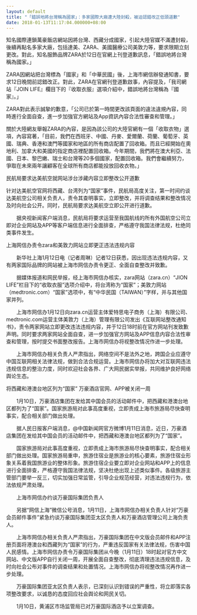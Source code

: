 ```yaml
---
layout: default
title: "「錯誤地將台灣稱為國家」：多家國際大廠遭大陸封殺，被迫認錯改正低頭道歉"
date: 2018-01-13T11:17:04.000000+08:00
---
```


知名國際連鎖萬豪飯店網站因將台灣、西藏分成國家，引起大陸官媒不滿遭封殺，後續再點名多家大廠，包括達美、ZARA、美國醫療公司美敦力等，要求限期立刻更改。對此，知名服飾品牌ZARA於12日在官網上刊登道歉訊息，「錯誤地將台灣稱為國家。」

ZARA因網站把台灣標為「國家」和「中華民國」後，上海市網信辦發通知書，要求12日晚間前認錯改正。對此，ZARA在官網刊登道歉啟事，內容提及，「我司網站『JOIN LIFE』欄目下的『收取衣服』選項介紹中，錯誤地將台灣稱為『國家』。」

ZARA對此表示誠摯的歉意，「公司已於第一時間更改該頁面的違法違規內容，同時進行全面自查，進一步加強官方網站及App資訊內容合法性審查和管理。」

關於大陸網友舉報ZARA的內容，是因為該公司的大陸官網有一個「收取衣物」選項，內容寫著，「目前，我們在西班牙、中國、丹麥、愛爾蘭、荷蘭、葡萄牙、英國、瑞典、香港和澳門等國家和地區的所有商店配置了回收箱。而且已經開始在奧地利、加拿大和美國的指定商店裡配置回收箱。今年期間，我們將在澳大利亞、法國、日本、黎巴嫩、瑞士和台灣等20多個國家，配置回收箱。我們會繼續努力，爭取在未來兩年讓顧客在全球所有商店都能投放回收衣物。」

民航局要求达美航空就网站涉台涉藏内容立即整改公开道歉

针对达美航空官网将西藏、台湾列为“国家”事件，民航局高度关注，第一时间约谈达美航空公司相关负责人，责令其查明事实，立即整改，并将调查结果和整改情况及时向社会公开。同时，民航局要求达美航空立即公开进行道歉。

　　据央视新闻客户端消息，民航局将要求运营至我国航线的所有外国航空公司立即对企业网站及APP等客户端信息进行全面排查，严格遵守我国法律法规，杜绝同类事件发生。

上海网信办责令zara和美敦力网站立即更正违法违规内容

　　新华社上海1月12日电（记者周琳）记者12日获悉，因出现违法违规内容，又有两家国际品牌的网站被上海市网信办责令更正、全面自查整改并致歉。

　　据媒体报道和网民举报，经上海市网信办核实，zara网站（zara.cn）“JION LIFE”栏目下的“收取衣服”选项介绍中，将台湾称为“国家”；美敦力网站（medtronic.com）“国家”选项中，有“中华民国（TAIWAN）”字样，并与其他国家并列。

　　上海市网信办1月12日向zara.cn运营主体爱特思电子商务（上海）有限公司、medtronic.com运营主体美敦力（上海）管理有限公司发出《互联网站整改通知书》，责令两家网站立即更改违法违规内容，并于12日18时前在官方网站刊发致歉声明。同时要求两家网站全面自查，进一步加强官方网站及APP信息内容合法性审查和管理，按时提交书面整改报告。上海市网信办将视整改情况作进一步处理。

　　上海市网信办相关负责人严肃指出，网络空间不是法外之地，跨国企业应遵守中国互联网相关法律法规，做到合法合规运营。上海市网信办将加大对互联网违法违规信息的整治力度，同时欢迎社会各界、广大网民据实举报，共同维护良好网络舆论生态。

将西藏和港澳台地区列为“国家” 万豪酒店官网、APP被关闭一周

　　1月10日，万豪酒店集团在发给其中国会员的活动邮件中，把西藏和港澳台地区都列为了“国家”。国家旅游局对此事高度重视，立即责成上海市旅游局尽快查明事实，配合相关部门做出处理。

　　据人民日报客户端消息，@中国新闻网官方微博1月11日消息，近日，万豪酒店集团在发给其中国会员的活动邮件中，把西藏和港澳台地区都列为了“国家”。

　　国家旅游局对此事高度重视，立即责成上海市旅游局尽快查明事实，配合相关部门做出处理。国家旅游局重申，旅游住宿业是旅游业的核心要素，旅游住宿业形象关系着我国旅游业的整体形象。旅游住宿企业要立即对企业网站和APP上的信息进行全面排查，严格遵守我国法律法规，坚决杜绝出现上述类似事件。各级旅游主管部门要举一反三，切实加强日常监管，引导企业规范经营，对违法违规行为，依法依规严肃处理。

　　上海市网信办约谈万豪国际集团负责人

　　另据“网信上海”微信公号消息，1月11日，上海市网信办相关负责人针对“万豪会员邮件事件”紧急约谈万豪国际集团亚太区负责人和万豪酒店管理公司上海负责人。

　　上海市网信办相关负责人严肃指出，万豪国际集团在中文版会员邮件和APP注册页面将港澳台和西藏列为“国家”的行为，严重违反国家有关法律法规，伤害中国人民感情。上海市网信办责令万豪国际集团从今晚（1月11日）18时起对官方中文网站、中文版APP自行关闭一周，开展全面自查整改，彻底清理违法违规信息，及时向社会公布对事件的调查结果和处置情况。上海市网信办将视整改情况再作进一步处理。

　　万豪国际集团亚太区负责人表示，已深刻认识到错误的严重性，将立即落实各项整改要求，以诚恳的态度回应社会舆论和网民关切。

　　1月10日，黄浦区市场监管局已对万豪国际酒店予以立案调查。

